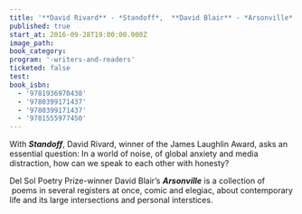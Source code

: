 ```yaml
---
title: '**David Rivard** - *Standoff*,  **David Blair** - *Arsonville*'
published: true
start_at: 2016-09-28T19:00:00.000Z
image_path:
book_category:
program: '-writers-and-readers'
ticketed: false
test:
book_isbn:  
  - '9781936970438'
  - '9780399171437'
  - '9780399171437'
  - '9781555977450'
---
```



With ***Standoff***, David Rivard, winner of the James Laughlin Award, asks an essential question: In a world of noise, of global anxiety and media distraction, how can we speak to each other with honesty?

Del Sol Poetry Prize-winner David Blair’s ***Arsonville*** is a collection of  poems in several registers at once, comic and elegiac, about contemporary life and its large intersections and personal interstices.